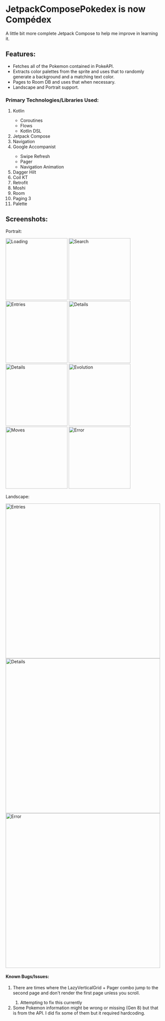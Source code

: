 # JetpackComposePokedex is now Compédex

A little bit more complete Jetpack Compose to help me improve in learning it.

## Features:

<ul>
  <li>Fetches all of the Pokemon contained in PokeAPI.</li>
  <li>Extracts color palettes from the sprite and uses that to randomly generate a background and a matching text color.</li>
  <li>Pages to Room DB and uses that when necessary.</li>
  <li>Landscape and Portrait support.</li>
</ul>

### Primary Technologies/Libraries Used:

<ol>
  <li>Kotlin</li>
   <ul>
      <li>Coroutines</li>
      <li>Flows</li>
      <li>Kotlin DSL</li>
   </ul>
  <li>Jetpack Compose</li>
  <li>Navigation</li>
  <li>Google Accompanist</li>
  <ul>
    <li>Swipe Refresh</li>
    <li>Pager</li>
    <li>Navigation Animation</li>
  </ul>
  <li>Dagger Hilt</li>
  <li>Coil KT</li>
  <li>Retrofit</li>
  <li>Moshi</li>
  <li>Room</li>
  <li>Paging 3</li>
  <li>Palette</li>
</ol>
  
## Screenshots:
Portrait:
<p>
  <img src="https://github.com/kobeissi2/Compedex/blob/main/screenshots/Loading.png" width="200" title="Loading"/>
  <img src="https://github.com/kobeissi2/Compedex/blob/main/screenshots/SearchPortrait.png" width="200" title="Search"/>
  <img src="https://github.com/kobeissi2/Compedex/blob/main/screenshots/EntriesPortrait.png" width="200" title="Entries"/>
  <img src="https://github.com/kobeissi2/Compedex/blob/main/screenshots/DetailsAbout.png" width="200" title="Details"/>
  <img src="https://github.com/kobeissi2/Compedex/blob/main/screenshots/DetailsAlt.png" width="200" title="Details"/>
  <img src="https://github.com/kobeissi2/Compedex/blob/main/screenshots/DetailsEvolution.png" width="200" title="Evolution"/>
  <img src="https://github.com/kobeissi2/Compedex/blob/main/screenshots/DetailsMoves.png" width="200" title="Moves"/>
  <img src="https://github.com/kobeissi2/Compedex/blob/main/screenshots/ErrorPortrait.png" width="200" title="Error"/>
</p>

Landscape:

<p>
  <img src="https://github.com/kobeissi2/Compedex/blob/main/screenshots/EntriesLandscape.png" width="500" title="Entries"/>
  <img src="https://github.com/kobeissi2/Compedex/blob/main/screenshots/DetailsLandscape.png" width="500" title="Details"/>
  <img src="https://github.com/kobeissi2/Compedex/blob/main/screenshots/ErrorLandscape.png" width="500" title="Error"/>
</p>

#### Known Bugs/Issues:

 <ol>
    <li>There are times where the LazyVerticalGrid + Pager combo jump to the second page and don't render the first page unless you scroll.</li>
      <ol>
        <li>Attempting to fix this currently</li>
      </ol>
    <li>Some Pokemon information might be wrong or missing (Gen 8) but that is from the API. I did fix some of them but it required hardcoding.</li>
</ol>
